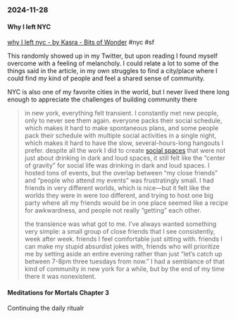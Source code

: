 ### 2024-11-28
#### Why I left NYC
[why I left nyc - by Kasra - Bits of Wonder](https://www.bitsofwonder.co/p/why-i-left-nyc) #nyc #sf

This randomly showed up in my Twitter, but upon reading I found myself overcome with a feeling of melancholy. I could relate a lot to some of the things said in the article, in my own struggles to find a city/place where I could find my kind of people and feel a shared sense of community.

NYC is also one of my favorite cities in the world, but I never lived there long enough to appreciate the challenges of building community there

> in new york, everything felt transient. I constantly met new people, only to never see them again. everyone packs their social schedule, which makes it hard to make spontaneous plans, and some people pack their schedule with multiple social activities in a single night, which makes it hard to have the slow, several-hours-long hangouts I prefer. despite all the work I did to create [social spaces](https://www.instagram.com/midnightcafe.nyc/) that were not just about drinking in dark and loud spaces, it still felt like the “center of gravity” for social life was drinking in dark and loud spaces. I hosted tons of events, but the overlap between “my close friends” and “people who attend my events” was frustratingly small. I had friends in very different worlds, which is nice—but it felt like the worlds they were in were _too_ different, and trying to host one big party where all my friends would be in one place seemed like a recipe for awkwardness, and people not really “getting” each other.
> 
> the transience was what got to me. I’ve always wanted something very simple: a small group of close friends that I see consistently, week after week. friends I feel comfortable just sitting with. friends I can make my stupid absurdist jokes with, friends who will prioritize me by setting aside an entire evening rather than just “let’s catch up between 7-8pm three tuesdays from now.” I had a semblance of that kind of community in new york for a while, but by the end of my time there it was nonexistent.

#### Meditations for Mortals Chapter 3
Continuing the daily ritualr